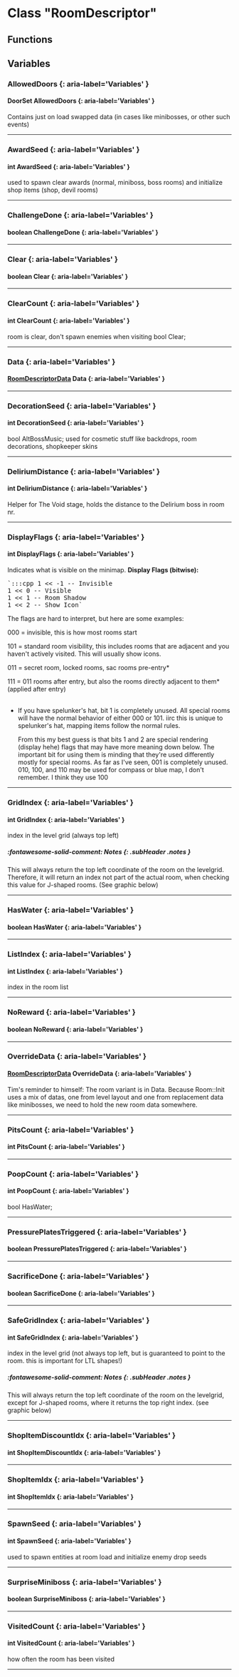 # Class "RoomDescriptor"
## Functions
## Variables
### AllowedDoors {: aria-label='Variables' }
#### DoorSet AllowedDoors  {: aria-label='Variables' }
Contains just on load swapped data (in cases like minibosses, or other such events) 
___ 
### AwardSeed {: aria-label='Variables' }
#### int AwardSeed  {: aria-label='Variables' }
used to spawn clear awards (normal, miniboss, boss rooms) and initialize shop items (shop, devil rooms) 
___ 
### ChallengeDone {: aria-label='Variables' }
#### boolean ChallengeDone  {: aria-label='Variables' }

___ 
### Clear {: aria-label='Variables' }
#### boolean Clear  {: aria-label='Variables' }

___ 
### ClearCount {: aria-label='Variables' }
#### int ClearCount  {: aria-label='Variables' }
room is clear, don't spawn enemies when visiting bool Clear; 
___ 
### Data {: aria-label='Variables' }
#### [RoomDescriptorData](../RoomDescriptorData) Data  {: aria-label='Variables' }

___ 
### DecorationSeed {: aria-label='Variables' }
#### int DecorationSeed  {: aria-label='Variables' }
bool AltBossMusic; used for cosmetic stuff like backdrops, room decorations, shopkeeper skins 
___ 
### DeliriumDistance {: aria-label='Variables' }
#### int DeliriumDistance  {: aria-label='Variables' }
Helper for The Void stage, holds the distance to the Delirium boss in room nr. 
___ 
### DisplayFlags {: aria-label='Variables' }
#### int DisplayFlags  {: aria-label='Variables' }

Indicates what is visible on the minimap.
**Display Flags (bitwise):**
<pre>`:::cpp 1 &lt;&lt; -1 -- Invisible
1 &lt;&lt; 0 -- Visible
1 &lt;&lt; 1 -- Room Shadow
1 &lt;&lt; 2 -- Show Icon`</pre>

The flags are hard to interpret, but here are some examples:<br/>

000 = invisible, this is how most rooms start<br/>

101 = standard room visibility, this includes rooms that are adjacent and you haven't actively visited. This will usually show icons.<br/>

011 = secret room, locked rooms, sac rooms pre-entry*<br/>

111 = 011 rooms after entry, but also the rooms directly adjacent to them* (applied after entry)<br/><br/>

* If you have spelunker's hat, bit 1 is completely unused. All special rooms will have the normal behavior of either 000 or 101. iirc this is unique to spelunker's hat, mapping items follow the normal rules.<br/>

    From this my best guess is that bits 1 and 2 are special rendering (display hehe) flags that may have more meaning down below. The important bit for using them is minding that they're used differently mostly for special rooms. As far as I've seen, 001 is completely unused. 010, 100, and 110 may be used for compass or blue map, I don't remember. I think they use 100
<!--end Custom comment -->
___ 
### GridIndex {: aria-label='Variables' }
#### int GridIndex  {: aria-label='Variables' }
index in the level grid (always top left) 
##### :fontawesome-solid-comment: Notes {: .subHeader .notes }
This will always return the top left coordinate of the room on the levelgrid. Therefore, it will return an index not part of the actual room, when checking this value for J-shaped rooms. (See graphic below)
___ 
### HasWater {: aria-label='Variables' }
#### boolean HasWater  {: aria-label='Variables' }

___ 
### ListIndex {: aria-label='Variables' }
#### int ListIndex  {: aria-label='Variables' }
index in the room list 
___ 
### NoReward {: aria-label='Variables' }
#### boolean NoReward  {: aria-label='Variables' }

___ 
### OverrideData {: aria-label='Variables' }
#### [RoomDescriptorData](../RoomDescriptorData) OverrideData  {: aria-label='Variables' }
Tim's reminder to himself: The room variant is in Data. Because Room::Init uses a mix of datas, one from level layout and one from replacement data like minibosses, we need to hold the new room data somewhere. 
___ 
### PitsCount {: aria-label='Variables' }
#### int PitsCount  {: aria-label='Variables' }

___ 
### PoopCount {: aria-label='Variables' }
#### int PoopCount  {: aria-label='Variables' }
bool HasWater; 
___ 
### PressurePlatesTriggered {: aria-label='Variables' }
#### boolean PressurePlatesTriggered  {: aria-label='Variables' }

___ 
### SacrificeDone {: aria-label='Variables' }
#### boolean SacrificeDone  {: aria-label='Variables' }

___ 
### SafeGridIndex {: aria-label='Variables' }
#### int SafeGridIndex  {: aria-label='Variables' }
index in the level grid (not always top left, but is guaranteed to point to the room. this is important for LTL shapes!) 
##### :fontawesome-solid-comment: Notes {: .subHeader .notes }
This will always return the top left coordinate of the room on the levelgrid, except for J-shaped rooms, where it returns the top right index. (see graphic below) 
___ 
### ShopItemDiscountIdx {: aria-label='Variables' }
#### int ShopItemDiscountIdx  {: aria-label='Variables' }

___ 
### ShopItemIdx {: aria-label='Variables' }
#### int ShopItemIdx  {: aria-label='Variables' }

___ 
### SpawnSeed {: aria-label='Variables' }
#### int SpawnSeed  {: aria-label='Variables' }
used to spawn entities at room load and initialize enemy drop seeds 
___ 
### SurpriseMiniboss {: aria-label='Variables' }
#### boolean SurpriseMiniboss  {: aria-label='Variables' }

___ 
### VisitedCount {: aria-label='Variables' }
#### int VisitedCount  {: aria-label='Variables' }
how often the room has been visited 
___ 
